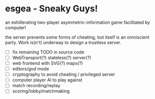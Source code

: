# esgea - Sneaky Guys!

an exhillerating two-player asymmetric-information game facilitated by computer!

the server prevents some forms of cheating, but itself is an omniscient party. Work is(n't) underway to design a trustless server.

- [ ] fix remaining TODO in source code
- [ ] WebTransport(?) stateless(?) server(?)
- [ ] web frontend with SVG(?) maps(?)
- [ ] editors/god mode
- [ ] cryptography to avoid cheating / privileged server
- [ ] computer player AI to play against
- [ ] match recording/replay
- [ ] scoring/lobby/matchmaking
